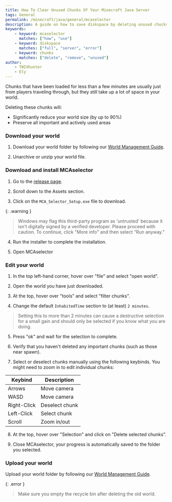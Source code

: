 ```yaml
---
title: How To Clear Unused Chunks Of Your Minecraft Java Server
tags: General
permalink: /minecraft/java/general/mcaselector
description: A guide on how to save diskspace by deleting unused chucks using MCAselector.
keywords:
    - keyword: mcaselector
      matches: ["how", "use"]
    - keyword: diskspace
      matches: ["full", "server", "error"]
    - keyword: chunks
      matches: ["delete", "remove", "unused"]
author:
    - TWIXhunter
    - Ely
---
```


Chunks that have been loaded for less than a few minutes are usually just from players traveling through, but they still take up a lot of space in your world.

Deleting these chunks will:
- Significantly reduce your world size (by up to 90%)
- Preserve all important and actively used areas

### Download your world
1. Download your world folder by following our [World Management Guide](https://kb.falixnodes.net/minecraft/java/general/world-management#downloading-your-world).

2. Unarchive or unzip your world file.

### Download and install MCAselector
1. Go to the [release page](https://github.com/Querz/mcaselector/releases).

2. Scroll down to the Assets section.

3. Click on the `MCA_Selector_Setup.exe` file to download.

{: .warning }

> Windows may flag this third-party program as 'untrusted' because it isn't digitally signed by a verified developer. Please proceed with caution.
> To continue, click "More info" and then select "Run anyway."

4. Run the installer to complete the installation.

5. Open MCAselector

### Edit your world
1. In the top left-hand corner, hover over "file" and select "open world".

2. Open the world you have just downloaded.

3. At the top, hover over "tools" and select "filter chunks".

4. Change the default `InhabitedTime` section to (at least) `2 minutes`.

> Setting this to more than 2 minutes can cause a destructive selection for a small gain and should only be selected if you know what you are doing.

5. Press "ok" and wait for the selection to complete.

6. Verify that you haven't deleted any important chunks (such as those near spawn).

7. Select or deselect chunks manually using the following keybinds. You might need to zoom in to edit individual chunks:

| Keybind      	| Description    	|
|--------------	|----------------	|
| Arrows       	| Move camera    	|
| WASD         	| Move camera    	|
| Right-Click  	| Deselect chunk 	|
| Left-Click   	| Select chunk   	|
| Scroll       	| Zoom in/out    	|

8. At the top, hover over "Selection" and click on "Delete selected chunks".

9. Close MCAselector, your progress is automatically saved to the folder you selected.

### Upload your world
Upload your world folder by following our [World Management Guide](https://kb.falixnodes.net/minecraft/java/general/world-management#uploading-your-world).

{: .error }

> Make sure you empty the recycle bin after deleting the old world.